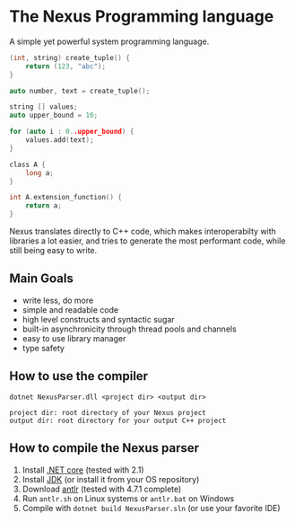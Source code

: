 # The Nexus Programming language

A simple yet powerful system programming language.

```c
(int, string) create_tuple() {
    return (123, "abc");
}

auto number, text = create_tuple();

string [] values;
auto upper_bound = 10;

for (auto i : 0..upper_bound) {
    values.add(text);
}

class A {
    long a;
}

int A.extension_function() {
    return a;
}
```

Nexus translates directly to C++ code, which makes interoperabilty with libraries a lot easier, and tries to generate the most performant code, while still being easy to write.

## Main Goals

- write less, do more
- simple and readable code
- high level constructs and syntactic sugar
- built-in asynchronicity through thread pools and channels
- easy to use library manager
- type safety

## How to use the compiler

```
dotnet NexusParser.dll <project dir> <output dir>
```
```
project dir: root directory of your Nexus project
output dir: root directory for your output C++ project
```

## How to compile the Nexus parser

1. Install [.NET core](https://www.microsoft.com/net/download) (tested with 2.1)
2. Install [JDK](https://www.oracle.com/technetwork/java/javase/downloads/jdk8-downloads-2133151.html) (or install it from your OS repository)
2. Download [antlr](http://www.antlr.org/download) (tested with 4.7.1 complete)
3. Run `antlr.sh` on Linux systems or `antlr.bat` on Windows
4. Compile with `dotnet build NexusParser.sln` (or use your favorite IDE)